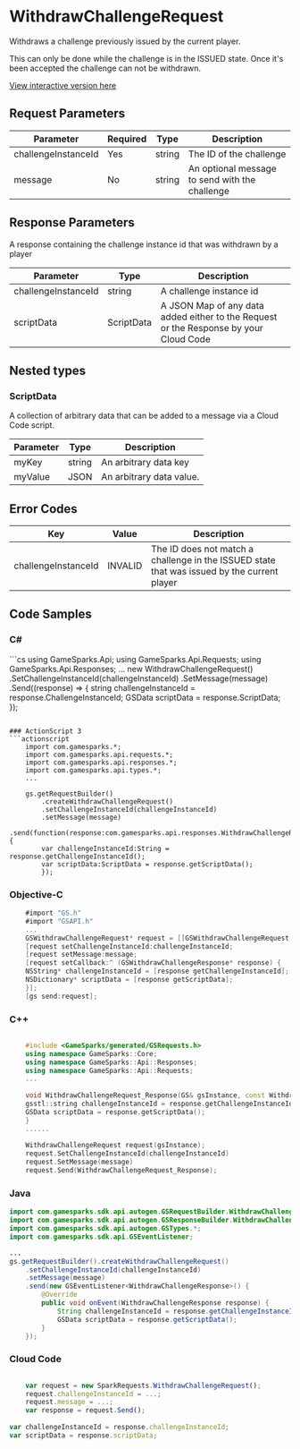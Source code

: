 
# WithdrawChallengeRequest


Withdraws a challenge previously issued by the current player.

This can only be done while the challenge is in the ISSUED state. Once it's been accepted the challenge can not be withdrawn.


<a href="https://api.gamesparks.net/#withdrawchallengerequest" target="_gsapi">View interactive version here</a>

## Request Parameters

Parameter | Required | Type | Description
--------- | -------- | ---- | -----------
challengeInstanceId | Yes | string | The ID of the challenge
message | No | string | An optional message to send with the challenge

## Response Parameters


A response containing the challenge instance id that was withdrawn by a player

Parameter | Type | Description
--------- | ---- | -----------
challengeInstanceId | string | A challenge instance id
scriptData | ScriptData | A JSON Map of any data added either to the Request or the Response by your Cloud Code

## Nested types

### ScriptData

A collection of arbitrary data that can be added to a message via a Cloud Code script.

Parameter | Type | Description
--------- | ---- | -----------
myKey | string | An arbitrary data key
myValue | JSON | An arbitrary data value.

## Error Codes

Key | Value | Description
--------- | ----------- | -----------
challengeInstanceId | INVALID | The ID does not match a challenge in the ISSUED state that was issued by the current player

## Code Samples

<h3>C#</h3>
```cs
	using GameSparks.Api;
	using GameSparks.Api.Requests;
	using GameSparks.Api.Responses;
	...
	new WithdrawChallengeRequest()
		.SetChallengeInstanceId(challengeInstanceId)
		.SetMessage(message)
		.Send((response) => {
		string challengeInstanceId = response.ChallengeInstanceId; 
		GSData scriptData = response.ScriptData; 
		});

```

### ActionScript 3
```actionscript
	import com.gamesparks.*;
	import com.gamesparks.api.requests.*;
	import com.gamesparks.api.responses.*;
	import com.gamesparks.api.types.*;
	...
	
	gs.getRequestBuilder()
	    .createWithdrawChallengeRequest()
		.setChallengeInstanceId(challengeInstanceId)
		.setMessage(message)
		.send(function(response:com.gamesparks.api.responses.WithdrawChallengeResponse):void {
		var challengeInstanceId:String = response.getChallengeInstanceId(); 
		var scriptData:ScriptData = response.getScriptData(); 
		});

```

### Objective-C
```objectivec
	#import "GS.h"
	#import "GSAPI.h"
	...
	GSWithdrawChallengeRequest* request = [[GSWithdrawChallengeRequest alloc] init];
	[request setChallengeInstanceId:challengeInstanceId;
	[request setMessage:message;
	[request setCallback:^ (GSWithdrawChallengeResponse* response) {
	NSString* challengeInstanceId = [response getChallengeInstanceId]; 
	NSDictionary* scriptData = [response getScriptData]; 
	}];
	[gs send:request];

```

### C++
```cpp

	#include <GameSparks/generated/GSRequests.h>
	using namespace GameSparks::Core;
	using namespace GameSparks::Api::Responses;
	using namespace GameSparks::Api::Requests;
	...
	
	void WithdrawChallengeRequest_Response(GS& gsInstance, const WithdrawChallengeResponse& response) {
	gsstl::string challengeInstanceId = response.getChallengeInstanceId(); 
	GSData scriptData = response.getScriptData(); 
	}
	......
	
	WithdrawChallengeRequest request(gsInstance);
	request.SetChallengeInstanceId(challengeInstanceId)
	request.SetMessage(message)
	request.Send(WithdrawChallengeRequest_Response);
```

### Java
```java
import com.gamesparks.sdk.api.autogen.GSRequestBuilder.WithdrawChallengeRequest;
import com.gamesparks.sdk.api.autogen.GSResponseBuilder.WithdrawChallengeResponse;
import com.gamesparks.sdk.api.autogen.GSTypes.*;
import com.gamesparks.sdk.api.GSEventListener;

...
gs.getRequestBuilder().createWithdrawChallengeRequest()
	.setChallengeInstanceId(challengeInstanceId)
	.setMessage(message)
	.send(new GSEventListener<WithdrawChallengeResponse>() {
		@Override
		public void onEvent(WithdrawChallengeResponse response) {
			String challengeInstanceId = response.getChallengeInstanceId(); 
			GSData scriptData = response.getScriptData(); 
		}
	});

```

### Cloud Code
```javascript

	var request = new SparkRequests.WithdrawChallengeRequest();
	request.challengeInstanceId = ...;
	request.message = ...;
	var response = request.Send();
	
var challengeInstanceId = response.challengeInstanceId; 
var scriptData = response.scriptData; 
```


